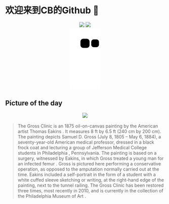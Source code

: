 
# 欢迎来到CB的Github 👋

<div align="center">
  <img height="137px" src="https://github-readme-stats.vercel.app/api?username=SuperCB&show_icons=true&theme=radical" />
  <img height="137px" src="https://github-readme-stats.vercel.app/api/top-langs/?username=SuperCB&hide_title=true&hide_border=true&layout=compact&langs_count=6&text_color=000&icon_color=fff" />
</div>


<div align="center">
    <img src="./contribution-snake/github-contribution-grid-snake.svg" />
</div>



## Picture of the day
<div align="center">
  <img width=400px src="https://upload.wikimedia.org/wikipedia/commons/thumb/4/41/Thomas_Eakins%2C_American_-_Portrait_of_Dr._Samuel_D._Gross_%28The_Gross_Clinic%29_-_Google_Art_Project.jpg/960px-Thomas_Eakins%2C_American_-_Portrait_of_Dr._Samuel_D._Gross_%28The_Gross_Clinic%29_-_Google_Art_Project.jpg" />
</div>

>The Gross Clinic  is an 1875 oil-on-canvas painting by the American artist  Thomas Eakins . It measures 8 ft by 6.5 ft (240 cm by 200 cm). The painting depicts  Samuel D. Gross  (July 8, 1805 – May 6, 1884), a seventy-year-old American medical professor, dressed in a black frock coat and lecturing a group of  Jefferson Medical College  students in  Philadelphia , Pennsylvania. The painting is based on a surgery, witnessed by Eakins, in which Gross treated a young man for an infected  femur . Gross is pictured here performing a conservative operation, as opposed to the  amputation  normally carried out at the time. Eakins included a self-portrait in the form of a student with a white cuffed sleeve sketching or writing, at the right-hand edge of the painting, next to the tunnel railing.  The Gross Clinic  has been restored  three times, most recently in 2010, and is currently in the collection of the  Philadelphia Museum of Art .


